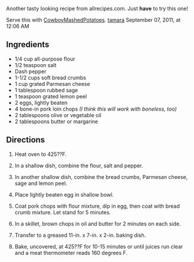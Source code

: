 <div id="wikitext">

Another tasty looking recipe from allrecipes.com. Just **have** to try
this one!

Serve this with <span
class="wikiword">[CowboyMashedPotatoes](http://wiki.tamouse.org?n=Recipes.CowboyMashedPotatoes?action=print)</span>.
[tamara](http://wiki.tamouse.org?n=Profiles.Tamara?action=print)
September 07, 2011, at 12:06 AM

<div class="vspace">

</div>

Ingredients
-----------

-   1/4 cup all-purpose flour
-   1/2 teaspoon salt
-   Dash pepper
-   1-1/2 cups soft bread crumbs
-   1 cup grated Parmesan cheese
-   1 tablespoon rubbed sage
-   1 teaspoon grated lemon peel
-   2 eggs, lightly beaten
-   4 bone-in pork loin chops *(I think this will work with boneless,
    too)*
-   2 tablespoons olive or vegetable oil
-   2 tablespoons butter or margarine

<div class="vspace">

</div>

Directions
----------

1.  Heat oven to 425??F.
    <div class="vspace">

    </div>

2.  In a shallow dish, combine the flour, salt and pepper.
    <div class="vspace">

    </div>

3.  In another shallow dish, combine the bread crumbs, Parmesan cheese,
    sage and lemon peel.
    <div class="vspace">

    </div>

4.  Place lightly beaten egg in shallow bowl.
    <div class="vspace">

    </div>

5.  Coat pork chops with flour mixture, dip in egg, then coat with bread
    crumb mixture. Let stand for 5 minutes.
    <div class="vspace">

    </div>

6.  In a skillet, brown chops in oil and butter for 2 minutes on each
    side.
    <div class="vspace">

    </div>

7.  Transfer to a greased 11-in. x 7-in. x 2-in. baking dish.
    <div class="vspace">

    </div>

8.  Bake, uncovered, at 425??F for 10-15 minutes or until juices run
    clear and a meat thermometer reads 160 degrees F.

<div class="vspace">

</div>

</div>
